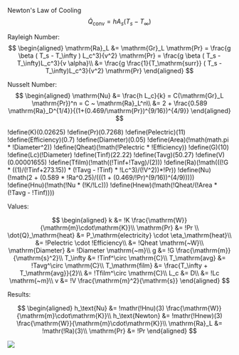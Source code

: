 Newton's Law of Cooling
$$
\dot{Q}_\mathrm{conv} = h A_s ( T_s - T_\infty )
$$

Rayleigh Number:
$$
\begin{aligned}
    \mathrm{Ra}_L &= \mathrm{Gr}_L \mathrm{Pr} = \frac{g \beta ( T_s - T_\infty ) L_c^3}{v^2} \mathrm{Pr} = \frac{g \beta ( T_s - T_\infty)L_c^3}{v \alpha}\\
    &= \frac{g \frac{1}{T_\mathrm{surr}} ( T_s - T_\infty)L_c^3}{v^2} \mathrm{Pr}
\end{aligned}
$$

Nusselt Number:
$$
\begin{aligned}
    \mathrm{Nu} &= \frac{h L_c}{k} = C(\mathrm{Gr}_L \mathrm{Pr})^n = C ~ \mathrm{Ra}_L^n\\
    &= 2 + \frac{0.589 \mathrm{Ra}_D^{1/4}}{(1+(0.469/\mathrm{Pr})^{9/16})^{4/9}}
\end{aligned}
$$

!define(K)(0.02625)
!define(Pr)(0.7268)
!define(Pelectric)(11)
!define(Efficiency)(0.7)
!define(Diameter)(0.05)
!define(Area)(!math(math.pi * !Diameter^2))
!define(Qheat)(!math(!Pelectric * !Efficiency))
!define(G)(10)
!define(Lc)(!Diameter)
!define(Tinf)(22.22)
!define(Tavg)(50.27)
!define(V)(0.00001655)
!define(Tfilm)(!math((!Tinf+!Tavg)/(2)))
!define(Ra)(!math(((!G * ((1)/(!Tinf+273.15)) * (!Tavg - !Tinf) * !Lc^3)/(!V^2))*!Pr))
!define(Nu)(!math(2 + (0.589 * !Ra^0.25)/(((1 + (0.469/!Pr)^(9/16))^(4/9)))))
!define(Hnu)(!math(!Nu * (!K/!Lc)))
!define(Hnew)(!math(!Qheat/(!Area * (!Tavg - !Tinf))))

Values:

$$
\begin{aligned}
    k &= !K \frac{\mathrm{W}}{\mathrm{m}\cdot\mathrm{K}}\\
    \mathrm{Pr} &= !Pr \\
    \dot{Q}_\mathrm{heat} &= P_\mathrm{electricity} \cdot \eta_\mathrm{heat}\\
    &= !Pelectric \cdot !Efficiency\\
    &= !Qheat \mathrm{~W}\\
    \mathrm{Diameter} &= !Diameter \mathrm{~m}\\
    g &= !G \frac{\mathrm{m}}{\mathrm{s}^2}\\
    T_\infty &= !Tinf^\circ \mathrm{C}\\
    T_\mathrm{avg} &= !Tavg^\circ \mathrm{C}\\
    T_\mathrm{film} &= \frac{T_\infty + T_\mathrm{avg}}{2}\\
    &= !Tfilm^\circ \mathrm{C}\\
    L_c &= D\\
    &= !Lc \mathrm{~m}\\
    v &= !V \frac{\mathrm{m}^2}{\mathrm{s}}
\end{aligned}
$$

Results:

$$
\begin{aligned}
    h_\text{Nu} &= !mathr(!Hnu)(3) \frac{\mathrm{W}}{\mathrm{m}\cdot\mathrm{K}}\\
    h_\text{Newton} &= !mathr(!Hnew)(3) \frac{\mathrm{W}}{\mathrm{m}\cdot\mathrm{K}}\\
    \mathrm{Ra}_L &= !mathr(!Ra)(3)\\
    \mathrm{Pr} &= !Pr
\end{aligned}
$$

![](Graph.png)
